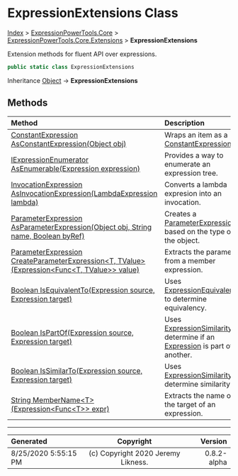 ﻿# ExpressionExtensions Class

[Index](../index.md) > [ExpressionPowerTools.Core](ExpressionPowerTools.Core.a.md) > [ExpressionPowerTools.Core.Extensions](ExpressionPowerTools.Core.Extensions.n.md) > **ExpressionExtensions**

Extension methods for fluent API over expressions.

```csharp
public static class ExpressionExtensions
```

Inheritance [Object](https://docs.microsoft.com/dotnet/api/system.object) → **ExpressionExtensions**

## Methods

| Method | Description |
| :-- | :-- |
| [ConstantExpression AsConstantExpression(Object obj)](ExpressionPowerTools.Core.Extensions.ExpressionExtensions.AsConstantExpression.m.md) | Wraps an item as a [ConstantExpression](https://docs.microsoft.com/dotnet/api/system.linq.expressions.constantexpression) . |
| [IExpressionEnumerator AsEnumerable(Expression expression)](ExpressionPowerTools.Core.Extensions.ExpressionExtensions.AsEnumerable.m.md) | Provides a way to enumerate an expression tree. |
| [InvocationExpression AsInvocationExpression(LambdaExpression lambda)](ExpressionPowerTools.Core.Extensions.ExpressionExtensions.AsInvocationExpression.m.md) | Converts a lambda expresion into an invocation. |
| [ParameterExpression AsParameterExpression(Object obj, String name, Boolean byRef)](ExpressionPowerTools.Core.Extensions.ExpressionExtensions.AsParameterExpression.m.md) | Creates a [ParameterExpression](https://docs.microsoft.com/dotnet/api/system.linq.expressions.parameterexpression) based on the            type of the object. |
| [ParameterExpression CreateParameterExpression&lt;T, TValue>(Expression&lt;Func&lt;T, TValue>> value)](ExpressionPowerTools.Core.Extensions.ExpressionExtensions.CreateParameterExpression.m.md) | Extracts the parameter from a member expression. |
| [Boolean IsEquivalentTo(Expression source, Expression target)](ExpressionPowerTools.Core.Extensions.ExpressionExtensions.IsEquivalentTo.m.md) | Uses [ExpressionEquivalency](ExpressionPowerTools.Core.Comparisons.ExpressionEquivalency.cs.md) to determine equivalency. |
| [Boolean IsPartOf(Expression source, Expression target)](ExpressionPowerTools.Core.Extensions.ExpressionExtensions.IsPartOf.m.md) | Uses [ExpressionSimilarity](ExpressionPowerTools.Core.Comparisons.ExpressionSimilarity.cs.md) to determine if an [Expression](https://docs.microsoft.com/dotnet/api/system.linq.expressions.expression) is part of another. |
| [Boolean IsSimilarTo(Expression source, Expression target)](ExpressionPowerTools.Core.Extensions.ExpressionExtensions.IsSimilarTo.m.md) | Uses [ExpressionSimilarity](ExpressionPowerTools.Core.Comparisons.ExpressionSimilarity.cs.md) to determine similarity. |
| [String MemberName&lt;T>(Expression&lt;Func&lt;T>> expr)](ExpressionPowerTools.Core.Extensions.ExpressionExtensions.MemberName.m.md) | Extracts the name of the target of an expression. |

---

| Generated | Copyright | Version |
| :-- | :-: | --: |
| 8/25/2020 5:55:15 PM | (c) Copyright 2020 Jeremy Likness. | 0.8.2-alpha |
